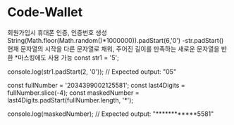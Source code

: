 # Code-Wallet

회원가입시 휴대폰 인증, 인증번호 생성
String(Math.floor(Math.random()*1000000)).padStart(6,'0')
-str.padStart() 
현재 문자열의 시작을 다른 문자열로 채워, 주어진 길이를 만족하는 새로운 문자열을 반환
*마스킹에도 사용 가능
const str1 = '5';

console.log(str1.padStart(2, '0'));
// Expected output: "05"

const fullNumber = '2034399002125581';
const last4Digits = fullNumber.slice(-4);
const maskedNumber = last4Digits.padStart(fullNumber.length, '*');

console.log(maskedNumber);
// Expected output: "************5581"
